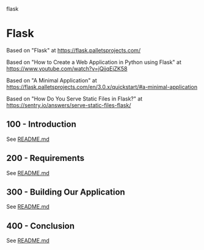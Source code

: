 flask
# Flask

Based on "Flask" at https://flask.palletsprojects.com/

Based on "How to Create a Web Application in Python using Flask" at https://www.youtube.com/watch?v=jQjjqEjZK58

Based on "A Minimal Application" at https://flask.palletsprojects.com/en/3.0.x/quickstart/#a-minimal-application

Based on "How Do You Serve Static Files in Flask?" at https://sentry.io/answers/serve-static-files-flask/

## 100 - Introduction

See [README.md](./100/README.md)

## 200 - Requirements

See [README.md](./200/README.md)

## 300 - Building Our Application

See [README.md](./300/README.md)

## 400 - Conclusion

See [README.md](./400/README.md)
